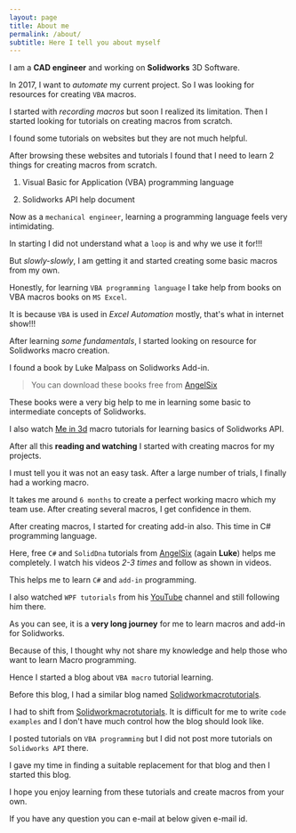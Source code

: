 ```yaml
---
layout: page
title: About me
permalink: /about/
subtitle: Here I tell you about myself
---
```


I am a **CAD engineer** and working on **Solidworks** 3D Software.

In 2017, I want to *automate* my current project. So I was looking for resources for creating `VBA` macros.

I started with *recording macros* but soon I realized its limitation. Then I started looking for tutorials on creating macros from scratch.

I found some tutorials on websites but they are not much helpful.

After browsing these websites and tutorials I found that I need to learn 2 things for creating macros from scratch.

1. Visual Basic for Application (VBA) programming language

2. Solidworks API help document

Now as a `mechanical engineer`, learning a programming language feels very intimidating.

In starting I did not understand what a `loop` is and why we use it for!!!

But *slowly-slowly*, I am getting it and started creating some basic macros from my own.

Honestly, for learning `VBA programming language` I take help from books on VBA macros books on `MS Excel`. 

It is because `VBA` is used in *Excel Automation* mostly, that's what in internet show!!!

After learning *some fundamentals*, I started looking on resource for Solidworks macro creation.

I found a book by Luke Malpass on Solidworks Add-in.

> You can download these books free from [AngelSix](http://www.angelsix.com/download/solidworks-files)

These books were a very big help to me in learning some basic to intermediate concepts of Solidworks.

I also watch [Me in 3d](https://youtu.be/Pp0Kc89g7mE) macro tutorials for learning basics of Solidworks API.

After all this **reading and watching** I started with creating macros for my projects. 

I must tell you it was not an easy task. After a large number of trials, I finally had a working macro.

It takes me around `6 months` to create a perfect working macro which my team use. After creating several macros, I get confidence in them.

After creating macros, I started for creating add-in also. This time in C# programming language.

Here, free `C#` and `SolidDna` tutorials from [AngelSix](http://www.angelsix.com/youtube) (again **Luke**) helps me completely. I watch his videos *2-3 times* and follow as shown in videos.

This helps me to learn `C#` and `add-in` programming.

I also watched `WPF tutorials` from his [YouTube](http://www.angelsix.com/youtube) channel and still following him there.

As you can see, it is a **very long journey** for me to learn macros and add-in for Solidworks.

Because of this, I thought why not share my knowledge and help those who want to learn Macro programming. 

Hence I started a blog about `VBA macro` tutorial learning.

Before this blog, I had a similar blog named [Solidworkmacrotutorials](https://solidworkmacrotutorial.blogspot.com/). 

I had to shift from [Solidworkmacrotutorials](https://solidworkmacrotutorial.blogspot.com/). It is difficult for me to write `code examples` and I don't have much control how the blog should look like.

I posted tutorials on `VBA programming` but I did not post more tutorials on `Solidworks API` there.

I gave my time in finding a suitable replacement for that blog and then I started this blog.

I hope you enjoy learning from these tutorials and create macros from your own.

If you have any question you can e-mail at below given e-mail id.
